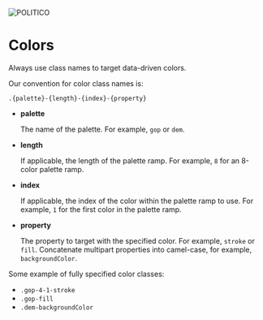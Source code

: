 ![POLITICO](https://rawgithub.com/The-Politico/src/master/images/logo/badge.png)

# Colors

Always use class names to target data-driven colors.

Our convention for color class names is:

```
.{palette}-{length}-{index}-{property}
```

- **palette**

    The name of the palette. For example, `gop` or `dem`.

- **length**

    If applicable, the length of the palette ramp. For example, `8` for an 8-color palette ramp.

- **index**

    If applicable, the index of the color within the palette ramp to use. For example, `1` for the first color in the palette ramp.

- **property**

  The property to target with the specified color. For example, `stroke` or `fill`. Concatenate multipart properties into camel-case, for example, `backgroundColor`.


Some example of fully specified color classes:

- `.gop-4-1-stroke`
- `.gop-fill`
- `.dem-backgroundColor`

